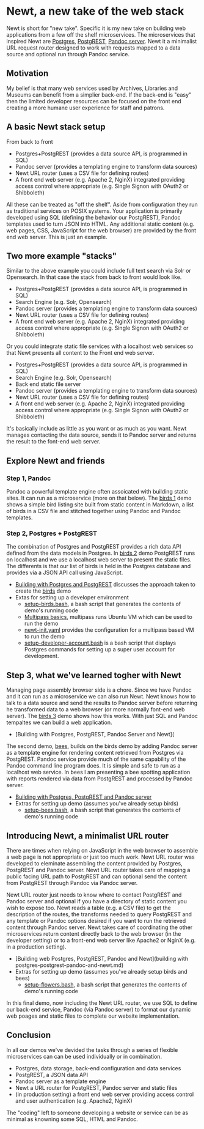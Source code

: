 
# Newt, a new take of the web stack

Newt is short for "new take". Specific it is my new take on building web applications from a few off the shelf microservices. The microservices that inspired Newt are [Postgres](https://postgresql.org), [PostgREST](https://postgrest.org), [Pandoc server](https://pandoc.org). Newt it a minimalist URL request router designed to work with requests mapped to a data source and optional run through Pandoc service.

## Motivation

My belief is that many web services used by Archives, Libraries and Museums can benefit from a simplier back-end. If the back-end is "easy" then the limited developer resources can be focused on the front end creating a more humane user experience for staff and patrons.

## A basic Newt stack setup

From back to front

- Postgres+PostgREST (provides a data source API, is programmed in SQL)
- Pandoc server (provides a templating engine to transform data sources)
- Newt URL router (uses a CSV file for defining routes)
- A front end web server (e.g. Apache 2, NginX) integrated providing access control where appropriate (e.g. Single Signon with OAuth2 or Shibboleth)

All these can be treated as "off the shelf". Aside from configuration they run as traditional services on POSIX systems.  Your application is primarily developed using SQL (defining the behavior our PostgREST), Pandoc templates used to turn JSON into HTML. Any additional static content (e.g. web pages, CSS, JavaScript for the web browser) are provided by the front end web server. This is just an example. 

## Two more example "stacks"

Similar to the above example you could include full text search via Solr or Opensearch. In that case the stack from back to front would look like.

- Postgres+PostgREST (provides a data source API, is programmed in SQL)
- Search Engine (e.g. Solr, Opensearch)
- Pandoc server (provides a templating engine to transform data sources)
- Newt URL router (uses a CSV file for defining routes)
- A front end web server (e.g. Apache 2, NginX) integrated providing access control where appropriate (e.g. Single Signon with OAuth2 or Shibboleth)

Or you could integrate static file services with a localhost web services so that Newt presents all content to the Front end web server.

- Postgres+PostgREST (provides a data source API, is programmed in SQL)
- Search Engine (e.g. Solr, Opensearch)
- Back end static file server
- Pandoc server (provides a templating engine to transform data sources)
- Newt URL router (uses a CSV file for defining routes)
- A front end web server (e.g. Apache 2, NginX) integrated providing access control where appropriate (e.g. Single Signon with OAuth2 or Shibboleth)

It's basically include as little as you want or as much as you want. Newt manages contacting the data source, sends it to Pandoc server and returns the result to the font-end web server.

## Explore Newt and friends

### Step 1, Pandoc

Pandoc a powerful template engine often assoicated with building static sites. It can run as a microservice (more on that below).  The [birds 1](birds1/) demo shows a simple bird listing site built from static content in Markdown, a list of birds in a CSV file and stitched together using Pandoc and Pandoc templates. 

### Step 2, Postgres + PostgREST

The combination of Postgres and PostgREST provides a rich data API defined from the data models in Postgres. In [birds 2](birds2/) demo PostgREST runs on localhost and we use a localhost web server to present the static files. The differents is that our list of birds is held in the Postgres database and provides via a JSON API call using JavaScript.

- [Building with Postgres and PostgREST](building-with-postgres-postgrest.md) discusses the approach taken to create the [birds](birds2/) demo
- Extas for setting up a developer environment
    - [setup-birds.bash](setup-birds.bash), a bash script that generates the contents of demo's running code
    - [Multipass basics](multipass-basics.md), multipass runs Ubuntu VM which can be used to run the demo
    - [newt-init.yaml](newt-init.yaml) provides the configuration for a multipass based VM to run the demo
    - [setup-developer-account.bash](setup-developer-account.bash) is a bash script that displays Postgres commands for setting up a super user account for development.

## Step 3, what we've learned togher with Newt

Managing page assembly browser side is a chore. Since we have Pandoc and it can run as a microservice we can also run Newt. Newt knows how to talk to a data source and send the results to Pandoc server before returning he transformed data to a web browser (or more normally font-end web server). The [birds 3](birds3/) demo shows how this works. With just SQL and Pandoc tempaltes we can build a web application.

- [Building with Postgres, PostgREST, Pandoc Server and Newt](


The second demo, [bees](bees/), builds on the birds demo by adding Pandoc server as a template engine for rendering content retrieved from Postgres via PostgREST. Pandoc service provide much of the same capability of the Pandoc command line program does. It is simple and safe to run as a localhost web service.  In bees I am presenting a bee spotting application with reports rendered via data from PostgREST and processed by Pandoc server.

- [Building with Postgres, PostgREST and Pandoc server](building-with-postgres-postgrest-and-pandoc-server.md)
- Extras for setting up demo (assumes you've already setup birds)
    - [setup-bees.bash](setup-bees.bash), a bash script that generates the contents of demo's running code

## Introducing Newt, a minimalist URL router

There are times when relying on JavaScript in the web browser to assemble a web page is not appropriate or just too much work. Newt URL router was developed to eleminate assembling the content provided by Postgres, PostgREST and Pandoc server.   Newt URL router takes care of mapping a public facing URL path to PostgREST and can optional send the content from PostgREST through Pandoc via Pandoc server. 

Newt URL router just needs to know where to contact PostgREST and Pandoc server and optional if you have a directory of static content you wish to expose too. Newt reads a table (e.g. a CSV file) to get the description of the routes, the transforms needed to query PostgREST and any template or Pandoc options desired if you want to run the retrieved content through Pandoc server. Newt takes care of coordinating the other microservices return content directly back to the web browser (in the developer setting) or to a front-end web server like Apache2 or NginX (e.g. in a production setting).

- [Building web Postgres, PostgREST, Pandoc and Newt](building with postgres-postgrest-pandoc-and-newt.md)
- Extras for setting up demo (assumes you've already setup birds and bees)
    - [setup-flowers.bash](setup-flowers.bash), a bash script that generates the contents of demo's running code

In this final demo, now including the Newt URL router, we use SQL to define our back-end service, Pandoc (via Pandoc server) to format our dynamic web poages and static files to complete our website implementation.

## Conclusion

In all our demos we've devided the tasks through a series of flexible microservices can can be used individually or in combination.

- Postgres, data storage, back-end configuration and data services
- PostgREST, a JSON data API
- Pandoc server as a template engine
- Newt a URL router for PostgREST, Pandoc server and static files
- (in production setting) a front end web server providing access control and user authentication (e.g. Apache2, NginX)

The "coding" left to someone developing a website or service can be as minimal as knowning some SQL, HTML and Pandoc.

